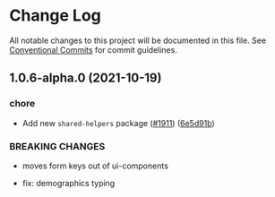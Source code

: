 # Change Log

All notable changes to this project will be documented in this file.
See [Conventional Commits](https://conventionalcommits.org) for commit guidelines.

## 1.0.6-alpha.0 (2021-10-19)

### chore

- Add new `shared-helpers` package ([#1911](https://github.com/bloom-housing/bloom/issues/1911)) ([6e5d91b](https://github.com/bloom-housing/bloom/commit/6e5d91be5ccafd3d4b5bc1a578f2246a5e7f905b))

### BREAKING CHANGES

- moves form keys out of ui-components

- fix: demographics typing
